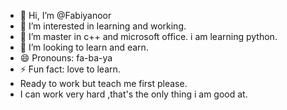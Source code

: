 - 👋 Hi, I’m @Fabiyanoor
- 👀 I’m interested in learning and working.
- 🌱 I’m  master in c++ and microsoft office.
  i am learning python.  
- 💞️ I’m looking to learn and earn.
- 😄 Pronouns: fa-ba-ya
- ⚡ Fun fact: love to learn.
- Ready to work but teach me first please.
- I can work very hard ,that's the only thing i am good at.

<!---
Fabiyanoor/Fabiyanoor is a ✨ special ✨ repository because its `README.md` (this file) appears on your GitHub profile.
You can click the Preview link to take a look at your changes.
--->
